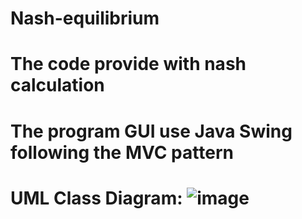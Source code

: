 # Nash-equilibrium 
# The code provide with nash calculation 
# The program GUI use Java Swing following the MVC pattern
# UML Class Diagram: ![image](https://user-images.githubusercontent.com/122107782/233442115-9c9cb83a-9b86-4181-bc8d-f3c12b022451.png)
